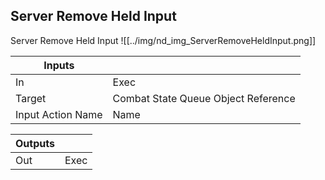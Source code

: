 ## Server Remove Held Input
Server Remove Held Input
![[../img/nd_img_ServerRemoveHeldInput.png]]

|Inputs||
|--|--|
| In | Exec |
| Target | Combat State Queue Object Reference |
| Input Action Name | Name |

|Outputs||
|--|--|
| Out | Exec |
